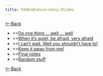 ```yaml
---
title: TddAndConcurrency.Slides
---
```

[<--Back](TddAndConcurrency)

* ==[Do one thing … well … well](TddAndConcurrency.Slides.DoOneThingWellWell)
* ==[When it’s quiet, be afraid, very afraid](TddAndConcurrency.Slides.WhenItsQuietBeAfraidVeryAfraid)
* ==[I can’t wait. Well you shouldn’t have to!](TddAndConcurrency.Slides.ICantWaitWellYouShouldntHaveTo)
* ==[Keep it away from me!](TddAndConcurrency.Slides.KeepItAwayFromMe)
* ==[Final notes](TddAndConcurrency.Slides.FinaNotes)
* ==[Random stuff](TddAndConcurrency.Slides.RandomStuff)

[<--Back](TddAndConcurrency)
